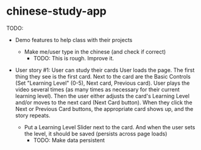 # chinese-study-app

TODO:
* Demo features to help class with their projects
  - Make me/user type in the chinese (and check if correct)
     - TODO: This is rough.  Improve it.

* User story #1: User can study their cards
   User loads the page.  The first thing they see is the first card.  Next to the card are the Basic Controls (Set "Learning Level" (0-5), Next card, Previous card).  User plays the video several times (as many times as necessary for their current learning level).  Then the user either adjusts the card's Learning Level and/or moves to the next card (Next Card button).  When they click the Next or Previous Card buttons, the appropriate card shows up, and the story repeats.
     * Put a Learning Level Slider next to the card.  And when the user sets the level, it should be saved (persists across page loads)
        - TODO: Make data persistent